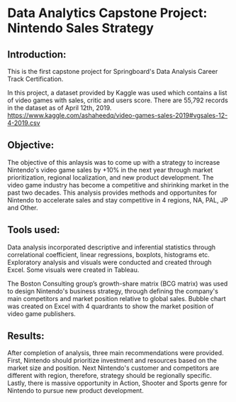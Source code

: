 # Data Analytics Capstone Project: Nintendo Sales Strategy

## Introduction:

This is the first capstone project for Springboard's Data Analysis Career Track Certification.  

In this project, a dataset provided by Kaggle was used which contains a list of video games with sales, critic and users score. 
There are 55,792 records in the dataset as of April 12th, 2019. 
https://www.kaggle.com/ashaheedq/video-games-sales-2019#vgsales-12-4-2019.csv

## Objective:
The objective of this anlaysis was to come up with a strategy to increase Nintendo's video game sales by +10% in the next year through market prioritization, regional localization, and new product development. The video game industry has become a competitive and shirinking market in the past two decades. This analysis provides methods and opportunites for Nintendo to accelerate sales and stay competitive in 4 regions, NA, PAL, JP and Other.  

## Tools used:
Data analysis incorporated descriptive and inferential statistics through correlational coefficient, linear regressions, boxplots, histograms etc. Exploratory analysis and visuals were conducted and created through Excel. Some visuals were created in Tableau. 

The Boston Consulting group’s growth-share matrix (BCG matrix) was used to design Nintendo's business strategy, through defining the company's main competitors and market position relative to global sales. Bubble chart was created on Excel with 4 quardrants to show the market position of video game publishers. 

## Results:
After completion of analysis, three main recommendations were provided. First, Nintendo should prioritize investment and resources based on the market size and position. Next Nintendo's customer and competitors are different with region, therefore, strategy should be regionally specific. Lastly, there is massive opportunity in Action, Shooter and Sports genre for Nintendo to pursue new product development. 

